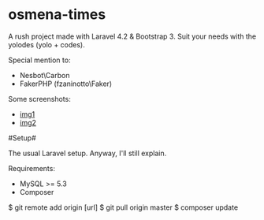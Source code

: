 osmena-times
==========

A rush project made with Laravel 4.2 & Bootstrap 3. Suit your needs with the yolodes (yolo + codes).

Special mention to:

- Nesbot\Carbon
- FakerPHP (fzaninotto\Faker)

Some screenshots:

- [img1](http://imgur.com/Sa2ap4h)
- [img2](http://imgur.com/pcIwMvs)

#Setup#

The usual Laravel setup. Anyway, I'll still explain.

Requirements:

- MySQL >= 5.3
- Composer

$ git remote add origin [url]
$ git pull origin master
$ composer update
